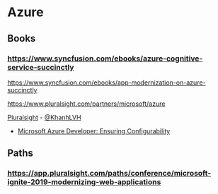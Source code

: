 # Azure
## Books
### https://www.syncfusion.com/ebooks/azure-cognitive-service-succinctly
https://www.syncfusion.com/ebooks/app-modernization-on-azure-succinctly

https://www.pluralsight.com/partners/microsoft/azure

[Pluralsight](https://pluralsight.com) - [@KhanhLVH](https://app.pluralsight.com/profile/KhanhLVH)

* [Microsoft Azure Developer: Ensuring Configurability](https://app.pluralsight.com/library/courses/microsoft-azure-ensuring-configurability/table-of-contents)
## Paths
### https://app.pluralsight.com/paths/conference/microsoft-ignite-2019-modernizing-web-applications
